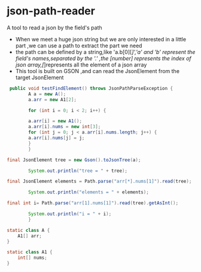 # json-path-reader
A tool to read a json by the field's path
* When we meet a huge json string but we are only interested in a little part ,we can use a path to extract the part we need
* the path can be defined by a string,like 'a.b\[0]\[*]','a' and 'b' represent the field's names,separated by the '.' ,the \[number] represents the index of json array,\[*]represents all the element of a json array
* This tool is built on GSON ,and can read the JsonElement from the target JsonElement
```java
 public void testFindElement() throws JsonPathParseException {
        A a = new A();
        a.arr = new A1[2];

        for (int i = 0; i < 2; i++) {

        a.arr[i] = new A1();
        a.arr[i].nums = new int[3];
        for (int j = 0; j < a.arr[i].nums.length; j++) {
        a.arr[i].nums[j] = j;
        }
        }

final JsonElement tree = new Gson().toJsonTree(a);

        System.out.println("tree = " + tree);

final JsonElement elements = Path.parse("arr[*].nums[1]").read(tree);

        System.out.println("elements = " + elements);

final int i= Path.parse("arr[1].nums[1]").read(tree).getAsInt();

        System.out.println("i = " + i);
        }

static class A {
    A1[] arr;
}

static class A1 {
    int[] nums;
}
```
